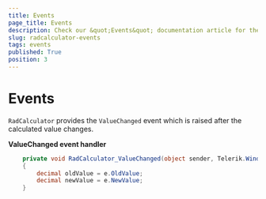 ```yaml
---
title: Events
page_title: Events
description: Check our &quot;Events&quot; documentation article for the RadCalculator {{ site.framework_name }} control.
slug: radcalculator-events
tags: events
published: True
position: 3
---
```


# Events

`RadCalculator` provides the `ValueChanged` event which is raised after the calculated value changes.

__ValueChanged event handler__  
```C#
	private void RadCalculator_ValueChanged(object sender, Telerik.Windows.Controls.Calculator.ValueChangedEventArgs e)
	{
		decimal oldValue = e.OldValue;
		decimal newValue = e.NewValue;
	}
```